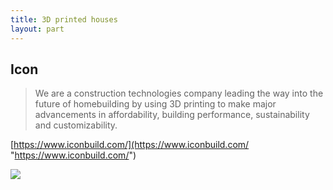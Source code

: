 ```yaml
---
title: 3D printed houses
layout: part
---
```

## Icon

> We are a construction technologies company leading the way into the future of homebuilding by using 3D printing to make major advancements in affordability, building performance, sustainability and customizability.

[https://www.iconbuild.com/](https://www.iconbuild.com/ "https://www.iconbuild.com/")

![](https://static1.squarespace.com/static/5aa5807ab27e397a4cef6c2b/5aa6adef0d9297ee20806e15/5aa6adf5c8302517fb401258/1520882136539/First_Permitted_3DPrintedHome_US.JPG?format=750w)